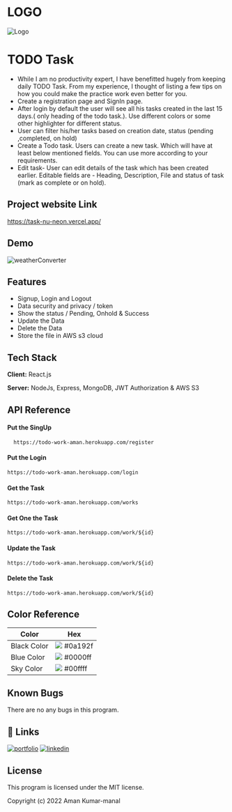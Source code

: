 
# LOGO

![Logo]()


# TODO Task

* While I am no productivity expert, I have benefitted hugely from keeping daily TODO Task. From my experience, I thought of listing a few tips on how you could make the practice work even better for you.
* Create a registration page and SignIn page.
* After login by default the user will see all his tasks created in the last 15 days.( only
  heading of the todo task.). Use different colors or some other highlighter for different
  status.
* User can filter his/her tasks based on creation date, status (pending ,completed, on hold)
* Create a Todo task. Users can create a new task. Which will have at least below
  mentioned fields. You can use more according to your requirements.
* Edit task- User can edit details of the task which has been created earlier. Editable fields
  are - Heading, Description, File and status of task (mark as complete or on hold).


## Project website Link
https://task-nu-neon.vercel.app/
## Demo

![weatherConverter](https://media.giphy.com/media/GIfHrFk2pkV38CSpr6/giphy.gif)




## Features

- Signup, Login and Logout
- Data security and privacy / token
- Show the status  / Pending, Onhold & Success 
- Update the Data
- Delete the Data
- Store the file in AWS s3 cloud





## Tech Stack

**Client:** React.js

**Server:** NodeJs, Express, MongoDB, JWT Authorization & AWS S3 


## API Reference

#### Put the SingUp 

```http
  https://todo-work-aman.herokuapp.com/register
```

#### Put the Login

```http
https://todo-work-aman.herokuapp.com/login
```

#### Get the Task

```http
https://todo-work-aman.herokuapp.com/works
```

#### Get One the Task

```http
https://todo-work-aman.herokuapp.com/work/${id}
```


#### Update the Task

```http
https://todo-work-aman.herokuapp.com/work/${id}
```



#### Delete the Task

```http
https://todo-work-aman.herokuapp.com/work/${id}
```



## Color Reference

| Color             | Hex                                                                |
| ----------------- | ------------------------------------------------------------------ |
| Black Color | ![](https://via.placeholder.com/10/0a192f?text=+) #0a192f |
| Blue Color | ![](https://via.placeholder.com/10/0000ff?text=+) #0000ff |
| Sky Color | ![](https://via.placeholder.com/10/00ffff?text=+) #00ffff |


## Known Bugs

There are no any bugs in this program.
## 🔗 Links
[![portfolio](https://img.shields.io/badge/my_portfolio-000?style=for-the-badge&logo=ko-fi&logoColor=white)](https://responsive-resume-aman-kr-mandal.netlify.app/)
[![linkedin](https://img.shields.io/badge/linkedin-0A66C2?style=for-the-badge&logo=linkedin&logoColor=white)](https://www.linkedin.com/in/aman-mandal-3709/)


## License

This program is licensed under the MIT license.

Copyright (c) 2022 Aman Kumar-manal

